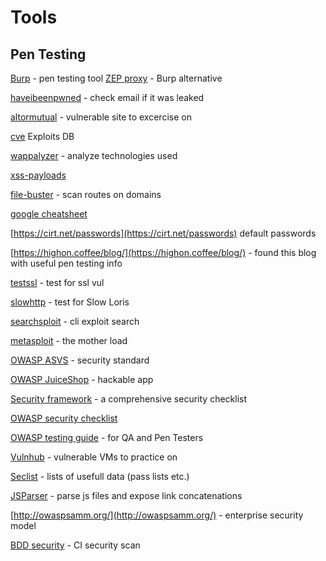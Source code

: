 # Tools
## Pen Testing
[Burp](https://portswigger.net) - pen testing tool
[ZEP proxy](https://github.com/zaproxy/zaproxy) - Burp alternative

[haveibeenpwned](https://haveibeenpwned.com/) - check email if it was leaked

[altormutual](http://altoromutual.com/) - vulnerable site to excercise on

[cve](https://www.cvedetails.com) Exploits DB

[wappalyzer](https://www.wappalyzer.com/) - analyze technologies used

[xss-payloads](http://www.xss-payloads.com/index.html)

[file-buster](https://github.com/henshin/filebuster) - scan routes on domains

[google cheatsheet](https://www.exploit-db.com/google-hacking-database)

[https://cirt.net/passwords](https://cirt.net/passwords) default passwords

[https://highon.coffee/blog/](https://highon.coffee/blog/) - found this blog with useful pen testing info

[testssl](https://testssl.sh/) - test for ssl vul

[slowhttp](https://github.com/shekyan/slowhttptest) - test for Slow Loris

[searchsploit](https://www.exploit-db.com/searchsploit) - cli exploit search

[metasploit](https://www.metasploit.com/) - the mother load

[OWASP ASVS](https://www.owasp.org/index.php/Category:OWASP_Application_Security_Verification_Standard_Project) - security standard

[OWASP JuiceShop](https://github.com/bkimminich/juice-shop) - hackable app

[Security framework](https://www.securityknowledgeframework.org/) - a comprehensive security checklist

[OWASP security checklist](https://www.owasp.org/index.php/File:OWASP_SCP_Quick_Reference_Guide_v2.pdf) 

[OWASP testing guide](https://www.owasp.org/index.php/OWASP_Testing_Guide_v4_Table_of_Contents) - for QA and Pen Testers

[Vulnhub](https://www.vulnhub.com/) - vulnerable VMs to practice on

[Seclist](https://github.com/danielmiessler/SecLists) - lists of usefull data (pass lists etc.)

[JSParser](https://github.com/nahamsec/JSParser) - parse js files and expose link concatenations

[http://owaspsamm.org/](http://owaspsamm.org/) - enterprise security model

[BDD security](https://continuumsecurity.net/bdd-security/) - CI security scan

